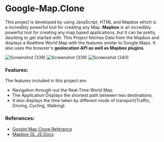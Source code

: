 # Google-Map.Clone
This project is developed by using JavaScript, HTML and Mapbox which is a incredibly powerful tool for creating any Map.
<b>Mapbox</b> is an incredibly powerful tool for creating any map based applications, but it can be pretty daunting to get started with. This Project fetches Data from the Mapbox and displays a Realtime World Map with the features similar to Google Maps. It also uses the browser's <b>geolocation API as well as Mapbox plugins</b>. 

![Screenshot (338)](https://github.com/jayram0402/Google-Map.Clone/assets/147648366/c58207c9-8ea3-4333-a42c-ed26f31d59a7)
![Screenshot (339)](https://github.com/jayram0402/Google-Map.Clone/assets/147648366/030c8ee6-b314-4531-9afe-396a6b017467)
![Screenshot (340)](https://github.com/jayram0402/Google-Map.Clone/assets/147648366/1d0f748d-589a-457f-8a59-ce3605988ec4)

### Features:

The features included in this project are:

- Navigation through-out the Real-Time World Map.
- The Application Displays the shortest path between two destinations. 
- It also displays the time taken by different mode of transport(Traffic, Driving, Cycling, Walking).

### Referances:

- [Google Map Clone Referance](https://www.youtube.com/watch?v=OySigNMXOZU)
- [Mapbox GL JS Docs](https://github.com/mapbox/mapbox-gl-js-docs)

